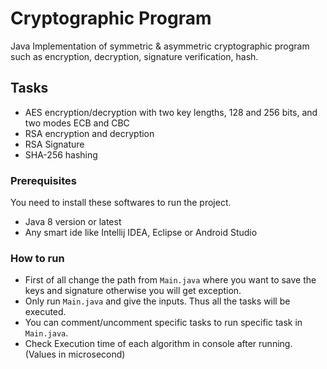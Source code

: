 # Cryptographic Program
Java Implementation of symmetric & asymmetric cryptographic program such as encryption, decryption, signature verification, hash.

## Tasks
* AES encryption/decryption with two key lengths, 128 and 256 bits, and two modes ECB and CBC
* RSA encryption and decryption
* RSA Signature
* SHA-256 hashing

### Prerequisites
You need to install these softwares to run the project.
* Java 8 version or latest
* Any smart ide like Intellij IDEA, Eclipse or Android Studio 

### How to run
* First of all change the path from `Main.java` where you want to save the keys and signature otherwise you will get exception.
* Only run `Main.java` and give the inputs. Thus all the tasks will be executed.
* You can comment/uncomment specific tasks to run specific task in `Main.java`.
* Check Execution time of each algorithm in console after running. (Values in microsecond)

